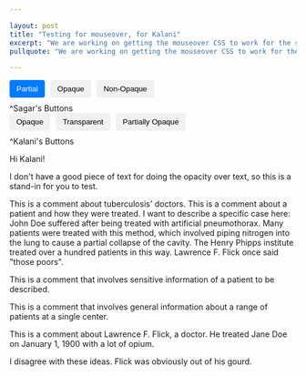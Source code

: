 ```yaml
---

layout: post
title: "Testing for mouseover, for Kalani"
excerpt: "We are working on getting the mouseover CSS to work for the site."
pullquote: "We are working on getting the mouseover CSS to work for the site."

---
```


<style>
    .popup {
        display: none;
        position: absolute;
        background-color: white;
        color: black;
        padding: 5px;
        border-radius: 5px;
        border-color: black;
        border-style: solid; 
        border-width: 1px; /* Added border-width */
        z-index: 9999;
        max-width: 220px; /* Set the maximum width for the popup */
        font-size: 15px; /* Added text size */
        font-style: oblique; /* Added text style */
    }

    /* Style for the word "influential" when hovered */
    #word-tooltip:hover {
        text-decoration: underline;
        color: blue; /* Change the color to your preferred hover color */
    }

    .opaque-lines {
        opacity: 1; /* Set initial opacity for partial view */
    }

    .toggle-buttons {
        display: flex;
        gap: 10px;
        margin-bottom: 10px;
    }
    .toggle-button {
        padding: 8px 12px;
        background-color: #f1f1f1;
        border: none;
        border-radius: 4px;
        cursor: pointer;
    }
    .toggle-button.active {
        background-color: #007bff; /* Change to your preferred active button color */
        color: white;
    }

</style>

<div class="toggle-buttons">
<button class="toggle-button active" onclick="toggleOpacity('partial')">Partial</button>
<button class="toggle-button" onclick="toggleOpacity('opaque')">Opaque</button>
<button class="toggle-button" onclick="toggleOpacity('non-opaque')">Non-Opaque</button>
</div>
^Sagar's Buttons

<div class="toggle-buttons">
<button id="opaqueBtn" class="toggle-button">Opaque</button>
<button id="transparentBtn" class="toggle-button">Transparent</button>
<button id="partiallyOpaqueBtn" class="toggle-button">Partially Opaque</button></div>
^Kalani's Buttons

Hi Kalani!

I don't have a good piece of text for doing the opacity over text, so this is a stand-in for you to test.

This is a comment about tuberculosis' doctors. This is a comment about a patient and how they were treated. I want to describe a specific case here: <span class="opaque-lines"><span class="partial-lines">John Doe suffered after being treated with artificial pneumothorax.</span></span> Many patients were treated with this method, which involved piping nitrogen into the lung to cause a partial collapse of the cavity. The Henry Phipps institute treated <span class="opaque-lines">over a hundred patients</span> in this way. Lawrence F. Flick once said "those poors".

<span class="opaque-lines"><span class="partial-lines">This is a comment that involves sensitive information of a patient to be described.</span></span>

<span class="opaque-lines">This is a comment that involves general information about a range of patients at a single center.</span>

This is a comment about Lawrence F. Flick, a doctor. <span class="opaque-lines"><span class="partial-lines">He treated Jane Doe on January 1, 1900 with a lot of opium.</span></span>

I disagree with these ideas. Flick was obviously out of his gourd.

<script>
    const wordTooltip = document.getElementById("word-tooltip");
    const popup = document.createElement("div");
    popup.classList.add("popup");
    popup.innerText = "Corpus refers to a large collection of texts that have been collected for statistical analysis. It is used regularly in the fields of computational linguistics and the digital humanities.";

    wordTooltip.addEventListener("mouseover", () => {
        document.body.appendChild(popup);
        const rect = wordTooltip.getBoundingClientRect();
        popup.style.top = `${rect.top - popup.clientHeight + 580}px`; // Adjust positioning to display above the word
        popup.style.left = `${rect.left}px`;
        popup.style.display = "block";
    });

    wordTooltip.addEventListener("mouseout", () => {
        popup.style.display = "none";
        popup.remove();
    });

    function toggleOpacity(mode) {
        const partialLines = document.querySelectorAll('.partial-lines');
        const opaqueLines = document.querySelectorAll('.opaque-lines');
        const ChicagoPathology = document.getElementById('ChicagoPathology');

        if (mode === 'partial') {
            // Toggle partial lines
            partialLines.forEach(line => {
                line.style.backgroundColor = '#000000'; // Set background color to black
                ChicagoPathology.src = "{{ site.baseurl }}/assets/items/CityofChicagoMunicipalTub5-_1925-26_520_partial.jpg";
                CroftonFigure.src = "{{ site.baseurl }}/assets/items/Crofton_PulmonaryTuberculosisItsD_1917_36_OP_partial.jpg";
                BushnellSpecimen.src = "{{ site.baseurl }}/assets/items/TheAmericanReviewofTuberc2_1918-1919_193_partial.jpg";
            });
            // Ensure opaque lines are fully visible
            opaqueLines.forEach(line => {
                line.style.opacity = '1';
            });

            
        } else if (mode === 'opaque') {
            // Toggle opaque lines
            opaqueLines.forEach(line => {
                line.style.backgroundColor = '#000000'; // Set background color to black
                ChicagoPathology.src = "{{ site.baseurl }}/assets/items/CityofChicagoMunicipalTub5-_1925-26_520_full.jpg";
                CroftonFigure.src = "{{ site.baseurl }}/assets/items/Crofton_PulmonaryTuberculosisItsD_1917_36_OP_full.jpg";
                BushnellSpecimen.src = "{{ site.baseurl }}/assets/items/TheAmericanReviewofTuberc2_1918-1919_193_full.jpg";
            });
            // Ensure partial lines are fully visible
            partialLines.forEach(line => {
                line.style.opacity = '1';
            });
        }
        else if (mode === 'non-opaque'){
            ChicagoPathology.src = "{{ site.baseurl }}/assets/items/CityofChicagoMunicipalTub5-_1925-26_520.jpg";
            CroftonFigure.src = "{{ site.baseurl }}/assets/items/Crofton_PulmonaryTuberculosisItsD_1917_36.jpg";
            BushnellSpecimen.src = "{{ site.baseurl }}/assets/items/TheAmericanReviewofTuberc2_1918-1919_193.jpg";
            partialLines.forEach(line => {
                line.style.opacity = '1';
                line.style.backgroundColor = ''
            });
            opaqueLines.forEach(line => {
                line.style.opacity = '1';
                line.style.backgroundColor = ''
            });
        }
    }

</script>